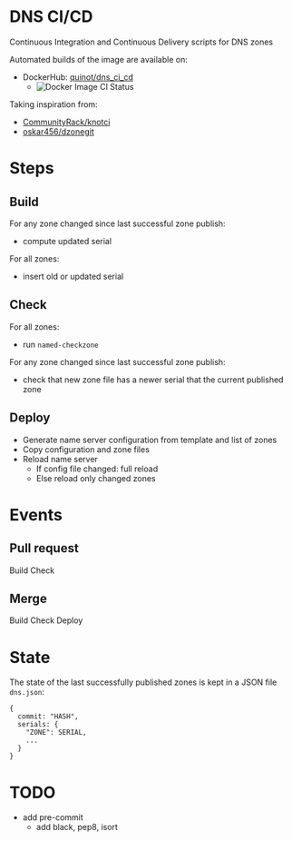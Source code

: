 # DNS CI/CD

Continuous Integration and Continuous Delivery scripts for DNS zones

Automated builds of the image are available on:

- DockerHub: [quinot/dns_ci_cd](https://hub.docker.com/r/quinot/dns_ci_cd)
  - ![Docker Image CI Status](https://github.com/quinot/dns-ci-cd/workflows/Docker%20Image%20CI/badge.svg)


Taking inspiration from:
* [CommunityRack/knotci](https://github.com/CommunityRack/knotci)
* [oskar456/dzonegit](https://github.com/oskar456/dzonegit)

# Steps

## Build

For any zone changed since last successful zone publish:
* compute updated serial

For all zones:
* insert old or updated serial

## Check

For all zones:
* run `named-checkzone`

For any zone changed since last successful zone publish:
* check that new zone file has a newer serial that the current published zone

## Deploy

* Generate name server configuration from template and list of zones
* Copy configuration and zone files
* Reload name server
  * If config file changed: full reload
  * Else reload only changed zones

# Events

## Pull request

Build
Check

## Merge

Build
Check
Deploy

# State

The state of the last successfully published zones is kept in a JSON
file `dns.json`:

```
{
  commit: "HASH",
  serials: {
    "ZONE": SERIAL,
    ...
  }
}
```

# TODO

* add pre-commit
  * add black, pep8, isort
